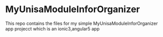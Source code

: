 # MyUnisaModuleInforOrganizer
This repo contains the files for my simple MyUnisaModuleInforOrganizer app projecct which is an ionic3,angular5 app

